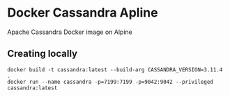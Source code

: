# Docker Cassandra Apline
Apache Cassandra Docker image on Alpine

## Creating locally
```
docker build -t cassandra:latest --build-arg CASSANDRA_VERSION=3.11.4 .
docker run --name cassandra -p=7199:7199 -p=9042:9042 --privileged cassandra:latest
```
